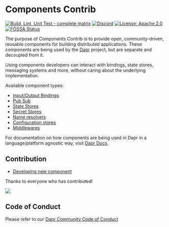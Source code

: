 # Components Contrib

[![Build, Lint, Unit Test - complete matrix](https://github.com/dapr/components-contrib/actions/workflows/components-contrib-all.yml/badge.svg?branch=master&event=schedule)](https://github.com/dapr/components-contrib/actions/workflows/components-contrib-all.yml)
[![Discord](https://img.shields.io/discord/778680217417809931)](https://discord.com/channels/778680217417809931/781589820128493598)
[![License: Apache 2.0](https://img.shields.io/badge/License-Apache_2.0-blue.svg)](https://github.com/dapr/components-contrib/blob/master/LICENSE)
[![FOSSA Status](https://app.fossa.com/api/projects/custom%2B162%2Fgithub.com%2Fdapr%2Fcomponents-contrib.svg?type=shield)](https://app.fossa.com/projects/custom%2B162%2Fgithub.com%2Fdapr%2Fcomponents-contrib?ref=badge_shield)

The purpose of Components Contrib is to provide open, community-driven, reusable components for building distributed applications.
These components are being used by the [Dapr](https://github.com/dapr/dapr) project, but are separate and decoupled from it.

Using components developers can interact with bindings, state stores, messaging systems and more, without caring about the underlying implementation.

Available component types:

* [Input/Output Bindings](bindings/README.md)
* [Pub Sub](pubsub/README.md)
* [State Stores](state/README.md)
* [Secret Stores](secretstores/README.md)
* [Name resolvers](nameresolution/README.md)
* [Configuration stores](configuration/README.md)
* [Middlewares](middleware/README.md)

For documentation on how components are being used in Dapr in a language/platform agnostic way, visit [Dapr Docs](https://docs.dapr.io).

## Contribution

* [Developing new component](docs/developing-component.md)

Thanks to everyone who has contributed!

<a href="https://github.com/dapr/components-contrib/graphs/contributors">
  <img src="https://contributors-img.web.app/image?repo=dapr/components-contrib" />
</a>


## Code of Conduct

Please refer to our [Dapr Community Code of Conduct](https://github.com/dapr/community/blob/master/CODE-OF-CONDUCT.md)
